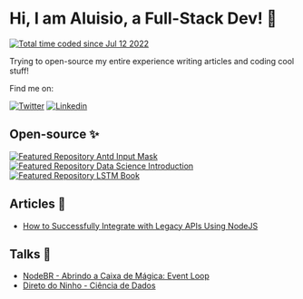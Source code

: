 # Hi, I am Aluisio, a Full-Stack Dev! 🤝

<a href="https://wakatime.com/@16899cd3-7e07-4bf0-a660-93d4889c773a"><img src="https://wakatime.com/badge/user/16899cd3-7e07-4bf0-a660-93d4889c773a.svg" alt="Total time coded since Jul 12 2022" /></a>

Trying to open-source my entire experience writing articles and coding cool stuff!

Find me on:

[![Twitter](https://img.shields.io/badge/Twitter-000?style=for-the-badge&logo=twitter)](https://twitter.com/AluisioDev/)
[![Linkedin](https://img.shields.io/badge/Linkedin-000?style=for-the-badge&logo=linkedin)](https://www.linkedin.com/in/aluisio-amorim-b19a701ba/)

## Open-source ✨
<a href="https://github.com/expressots/expressots">
  <img  alt="Featured Repository Antd Input Mask" src="https://github-readme-stats.vercel.app/api/pin/?username=expressots&repo=expressots&theme=gruvbox" />
</a>
<a href="https://github.com/Amorim33/mood-tracker-api">
  <img  alt="Featured Repository Data Science Introduction" src="https://github-readme-stats.vercel.app/api/pin/?username=Amorim33&repo=mood-tracker-api&theme=gruvbox" />
</a>
<a href="https://github.com/Amorim33/lstm-book">
  <img  alt="Featured Repository LSTM Book" src="https://github-readme-stats.vercel.app/api/pin/?username=Amorim33&repo=lstm-book&theme=gruvbox" />
</a>

## Articles 📖
- [How to Successfully Integrate with Legacy APIs Using NodeJS](https://dev.to/aluisiodev/how-to-successfully-integrate-with-legacy-apis-using-nodejs-3kbf)

## Talks 👀
- [NodeBR - Abrindo a Caixa de Mágica: Event Loop](https://www.youtube.com/watch?v=xHBj5Y8cxzg)
- [Direto do Ninho - Ciência de Dados](https://www.youtube.com/watch?v=zPosRnYrxag)
